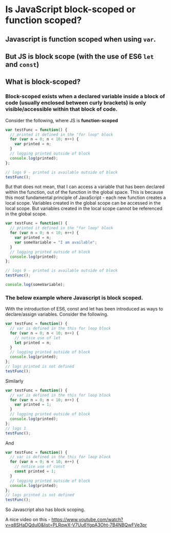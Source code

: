 # Is JavaScript block-scoped or function scoped?

## Javascript is function scoped when using `var`.

## But JS is block scope (with the use of ES6 `let` and `const`)

## What is block-scoped?

### Block-scoped exists when a declared variable inside a block of code (usually enclosed between curly brackets) is only visible/accessible within that block of code.

Consider the following, where JS is **function-scoped**

```javascript
var testFunc = function() {
  // printed it defined in the "for loop" block
  for (var n = 0; n < 10; n++) {
    var printed = n;
  }
  // logging printed outside of block
  console.log(printed);
};

// logs 9 - printed is available outside of block
testFunc();
```

But that does not mean, that I can access a variable that has been declared within the function, out of the function in the global space. This is because this most fundamental principle of JavaScript - each new function creates a local scope. Variables created in the global scope can be accessed in the local scope. But variables created in the local scope cannot be referenced in the global scope.

```js
var testFunc = function() {
  // printed it defined in the "for loop" block
  for (var n = 0; n < 10; n++) {
    var printed = n;
    var someVariable = "I am available";
  }
  // logging printed outside of block
  console.log(printed);
};

// logs 9 - printed is available outside of block
testFunc();

console.log(someVariable);
```

### The below example where Javascript is block scoped.

With the introduction of ES6, const and let has been introduced as ways to declare/assign variables. Consider the following.

```javascript
var testFunc = function() {
  // var is defined in the this for loop block
  for (var n = 0; n < 10; n++) {
    // notice use of let
    let printed = n;
  }
  // logging printed outside of block
  console.log(printed);
};
// logs printed is not defined
testFunc();
```

Similarly

```javascript
var testFunc = function() {
  // var is defined in the this for loop block
  for (var n = 0; n < 10; n++) {
    var printed = 1;
  }
  // logging printed outside of block
  console.log(printed);
};
// logs 1
testFunc();
```

And

```javascript
var testFunc = function() {
  // var is defined in the this for loop block
  for (var n = 0; n < 10; n++) {
    // notice use of const
    const printed = 1;
  }
  // logging printed outside of block
  console.log(printed);
};
// logs printed is not defined
testFunc();
```

So Javascript also has block scoping.

A nice video on this - https://www.youtube.com/watch?v=q8SHaDQdul0&list=PLRqwX-V7Uu6YgpA3Oht-7B4NBQwFVe3pr
